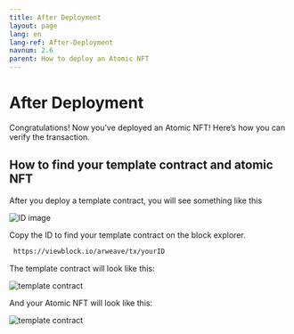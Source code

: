 ```yaml
---
title: After Deployment
layout: page
lang: en
lang-ref: After-Deployment
navnum: 2.6
parent: How to deploy an Atomic NFT
---
```


# After Deployment

Congratulations! Now you’ve deployed an Atomic NFT! Here’s how you can verify the transaction.

## How to find your template contract and atomic NFT

After you deploy a template contract, you will see something like this

![ID image](/assets/images/templateID.png)

Copy the ID to find your template contract on the block explorer.

```bash
 https://viewblock.io/arweave/tx/yourID
```

The template contract will look like this:

![template contract](/assets/images/contract-template.png)

And your Atomic NFT will look like this:

![template contract](/assets/images/Atomic-NFT.png)

